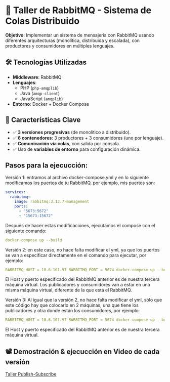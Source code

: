 # 🐇 Taller de RabbitMQ - Sistema de Colas Distribuido

**Objetivo**: Implementar un sistema de mensajería con RabbitMQ usando diferentes arquitecturas (monolítica, distribuida y escalada), con productores y consumidores en múltiples lenguajes.


## 🛠️ Tecnologías Utilizadas
- **Middleware**: RabbitMQ
- **Lenguajes**: 
  - PHP (`php-amqplib`)
  - Java (`amqp-client`)
  - JavaScript (`amqplib`)
- **Entorno**: Docker + Docker Compose

## 🌟 Características Clave
- ✅ **3 versiones progresivas** (de monolítico a distribuido).
- ✅ **6 contenedores**: 3 productores + 3 consumidores (uno por lenguaje).
- ✅ **Comunicación vía colas**, con salida por consola.
- ✅ Uso de **variables de entorno** para configuración dinámica.

## Pasos para la ejecucción:
Versión 1: entramos al archivo docker-compose.yml y en lo siguiente modificamos los puertos de tu RabbitMQ, por ejemplo, mis puertos son:
```yaml
services:
  rabbitmq:
    image: rabbitmq:3.13.7-management
    ports:
      - "5673:5672"
      - "15673:15672"
```

Después de hacer estas modificaciones, ejecutamos el compose con el siguiente comando:
```yaml
docker-compose up --build
```

Versión 2: en este caso, no hace falta modificar el yml, ya que los puertos se van a especificar directamente en el comando para ejecutar, por ejemplo:
```yaml
RABBITMQ_HOST = 10.6.101.97 RABBITMQ_PORT = 5674 docker-compose up --build
```

El Host y puerto especificado del RabbitMQ anterior es de nuestra tercera máquina virtual. Los publicadores y consumidores van a estar en una misma máquina virtual, diferente de la que está el RabbitMQ.

Versión 3: Al igual que la versión 2, no hace falta modificar el yml, sólo que este código hay que colocarlo en 2 máquinas, una que tiene los publicadores y otra donde están los consumidores, por ejemplo:
```yaml
RABBITMQ_HOST = 10.6.101.97 RABBITMQ_PORT = 5674 docker-compose up --build
```

El Host y puerto especificado del RabbitMQ anterior es de nuestra tercera máquina virtual. 

## 📽️ Demostración & ejecucción en Video de cada versión
[Taller Publish-Subscribe](https://www.youtube.com/watch?v=KvYHccsxUxY)
